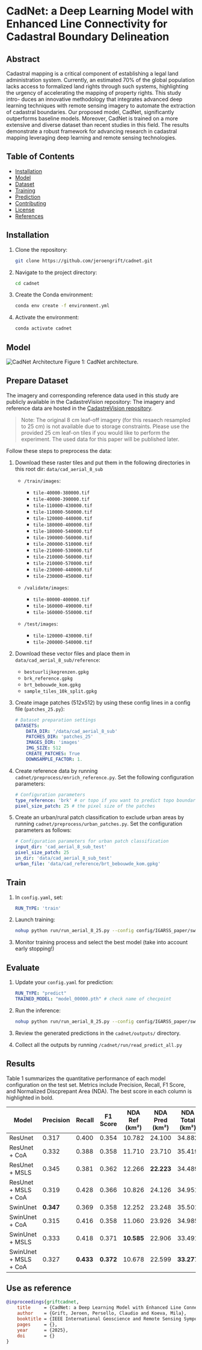 # CadNet: a Deep Learning Model with Enhanced Line Connectivity for Cadastral Boundary Delineation

## Abstract
Cadastral mapping is a critical component of establishing a legal land administration system. Currently, an
estimated 70% of the global population lacks access to formalized
land rights through such systems, highlighting the urgency of
accelerating the mapping of property rights. This study intro-
duces an innovative methodology that integrates advanced deep
learning techniques with remote sensing imagery to automate
the extraction of cadastral boundaries. Our proposed model,
CadNet, significantly outperforms baseline models. Moreover,
CadNet is trained on a more extensive and diverse dataset
than recent studies in this field. The results demonstrate a
robust framework for advancing research in cadastral mapping
leveraging deep learning and remote sensing technologies.

## Table of Contents
- [Installation](#installation)  
- [Model](#model-architecture)  
- [Dataset](#dataset)  
- [Training](#training)  
- [Prediction](#evaluation)  
- [Contributing](#contributing)  
- [License](#license)  
- [References](#references)  

## Installation

1. Clone the repository:

    ```bash
    git clone https://github.com/jeroengrift/cadnet.git
    ```

2. Navigate to the project directory:

    ```bash
    cd cadnet
    ```

3. Create the Conda environment:

    ```bash
    conda env create -f environment.yml
    ```

4. Activate the environment:

    ```bash
    conda activate cadnet
    ```

## Model
![CadNet Architecture](figures/CadNet_IGARSS.png)
Figure 1: CadNet architecture.

## Prepare Dataset
The imagery and corresponding reference data used in this study are publicly available in the CadastreVision repository:
The imagery and reference data are hosted in the [CadastreVision repository](https://github.com/jeroengrift/cadastrevision).

> Note: The original 8 cm leaf-off imagery (for this resaech resampled to 25 cm) is not available due to storage constraints. Please use the provided 25 cm leaf-on tiles if you would like to perform the experiment. The used data for this paper will be published later.

Follow these steps to preprocess the data:

1. Download these raster tiles and put them in the following directories in this root dir: `data/cad_aerial_8_sub`
    - `/train/images`:
        - `tile-40000-380000.tif`
        - `tile-40000-390000.tif`
        - `tile-110000-430000.tif`
        - `tile-110000-560000.tif`
        - `tile-120000-440000.tif`
        - `tile-180000-400000.tif`
        - `tile-180000-540000.tif`
        - `tile-190000-560000.tif`
        - `tile-200000-510000.tif`
        - `tile-210000-530000.tif`
        - `tile-210000-560000.tif`
        - `tile-210000-570000.tif`
        - `tile-230000-440000.tif`
        - `tile-230000-450000.tif`

    - `/validate/images`:
        - `tile-80000-400000.tif`
        - `tile-160000-490000.tif`
        - `tile-160000-550000.tif`

    - `/test/images`:
        - `tile-120000-430000.tif`
        - `tile-200000-540000.tif`

2. Download these vector files and place them in `data/cad_aerial_8_sub/reference`: 
    - `bestuurlijkegrenzen.gpkg`
    - `brk_reference.gpkg`
    - `brt_bebouwde_kom.gpkg`
    - `sample_tiles_10k_split.gpkg`

3. Create image patches (512x512) by using these config lines in a config file (`patches_25.py`):   
    ```yaml
    # Dataset preparation settings
    DATASETS:
        DATA_DIR: '/data/cad_aerial_8_sub'
        PATCHES_DIR: 'patches_25'
        IMAGES_DIR: 'images'
        IMG_SIZE: 512
        CREATE_PATCHES: True
        DOWNSAMPLE_FACTOR: 1.
    ```

4. Create reference data by running `cadnet/preprocess/enrich_reference.py`. Set the following configuration parameters:
    ```yaml
    # Configuration parameters
    type_reference: 'brk' # or topo if you want to predict topo boundaries
    pixel_size_patch: 25 # the pixel size of the patches
    ```

5. Create an urban/rural patch classification to exclude urban areas by running `cadnet/preprocess/urban_patches.py`. Set the configuration parameters as follows:

    ```yaml
    # Configuration parameters for urban patch classification
    input_dir: 'cad_aerial_8_sub_test'
    pixel_size_patch: 25
    in_dir: 'data/cad_aerial_8_sub_test'
    urban_file: 'data/cad_reference/brt_bebouwde_kom.gpkg'
    ```

## Train
1. In `config.yaml`, set:
    ```yaml
    RUN_TYPE: 'train'
    ```
2. Launch training:
    ```bash
    nohup python run/run_aerial_8_25.py --config config/IGARSS_paper/swinunet_multi_coa.yaml &
    ```
3. Monitor training process and select the best model (take into account early stopping!)

## Evaluate

1. Update your `config.yaml` for prediction:

    ```yaml
    RUN_TYPE: "predict"
    TRAINED_MODEL: "model_00000.pth" # check name of checpoint
    ```

2. Run the inference:

    ```bash
    nohup python run/run_aerial_8_25.py --config config/IGARSS_paper/swinunet_multi_coa.yaml &
    ```

3. Review the generated predictions in the `cadnet/outputs/` directory.
4. Collect all the outputs by running `/cadnet/run/read_predict_all.py`

## Results
Table 1 summarizes the quantitative performance of each model configuration on the test set. Metrics include Precision, Recall, F1 Score, and Normalized Discprepant Area (NDA). The best score in each column is highlighted in bold.

| Model                       | Precision | Recall | F1 Score | NDA Ref (km²) | NDA Pred (km²) | NDA Total (km²) |
|----------------------------|-----------|--------|----------|----------------|-----------------|------------------|
| ResUnet                    | 0.317     | 0.400  | 0.354    | 10.782         | 24.100          | 34.882           |
| ResUnet + CoA              | 0.332     | 0.388  | 0.358    | 11.710         | 23.710          | 35.419           |
| ResUnet + MSLS             | 0.345     | 0.381  | 0.362    | 12.266         | **22.223**      | 34.489           |
| ResUnet + MSLS + CoA       | 0.319     | 0.428  | 0.366    | 10.826         | 24.126          | 34.951           |
| SwinUnet                   | **0.347** | 0.369  | 0.358    | 12.252         | 23.248          | 35.501           |
| SwinUnet + CoA             | 0.315     | 0.416  | 0.358    | 11.060         | 23.926          | 34.985           |
| SwinUnet + MSLS            | 0.333     | 0.418  | 0.371    | **10.585**     | 22.906          | 33.491           |
| SwinUnet + MSLS + CoA      | 0.327     | **0.433** | **0.372** | 10.678         | 22.599          | **33.277**  

## Use as reference

```bibtex
@inproceedings{griftcadnet,
    title     = {CadNet: a Deep Learning Model with Enhanced Line Connectivity for Cadastral Boundary Delineation},
    author    = {Grift, Jeroen, Persello, Claudio and Koeva, Mila},
    booktitle = {IEEE International Geoscience and Remote Sensing Symposium 2025},
    pages     = {},
    year      = {2025},
    doi       = {}
}
```